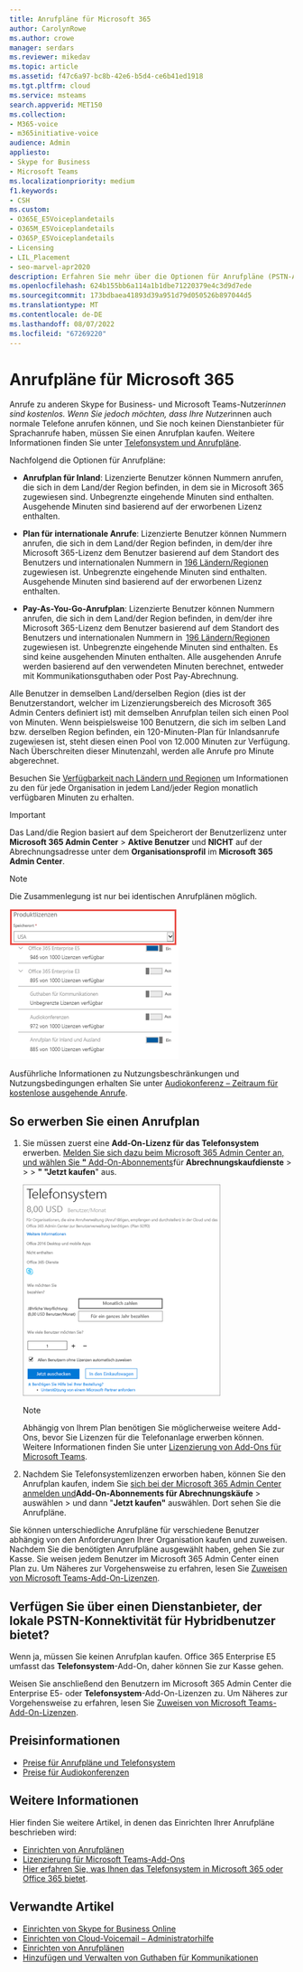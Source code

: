 ```yaml
---
title: Anrufpläne für Microsoft 365
author: CarolynRowe
ms.author: crowe
manager: serdars
ms.reviewer: mikedav
ms.topic: article
ms.assetid: f47c6a97-bc8b-42e6-b5d4-ce6b41ed1918
ms.tgt.pltfrm: cloud
ms.service: msteams
search.appverid: MET150
ms.collection:
- M365-voice
- m365initiative-voice
audience: Admin
appliesto:
- Skype for Business
- Microsoft Teams
ms.localizationpriority: medium
f1.keywords:
- CSH
ms.custom:
- O365E_E5Voiceplandetails
- O365M_E5Voiceplandetails
- O365P_E5Voiceplandetails
- Licensing
- LIL_Placement
- seo-marvel-apr2020
description: Erfahren Sie mehr über die Optionen für Anrufpläne (PSTN-Anrufpläne) für Skype for Business und wie Sie Lizenzen für Ihre Organisation erhalten.
ms.openlocfilehash: 624b155bb6a114a1b1dbe71220379e4c3d9d7ede
ms.sourcegitcommit: 173bdbaea41893d39a951d79d050526b897044d5
ms.translationtype: MT
ms.contentlocale: de-DE
ms.lasthandoff: 08/07/2022
ms.locfileid: "67269220"
---
```

# <a name="calling-plans-for-microsoft-365"></a>Anrufpläne für Microsoft 365

Anrufe zu anderen Skype for Business- und Microsoft Teams-Nutzer*innen sind kostenlos. Wenn Sie jedoch möchten, dass Ihre Nutzer*innen auch normale Telefone anrufen können, und Sie noch keinen Dienstanbieter für Sprachanrufe haben, müssen Sie einen Anrufplan kaufen. Weitere Informationen finden Sie unter [Telefonsystem und Anrufpläne](calling-plan-landing-page.md).
  
Nachfolgend die Optionen für Anrufpläne:
  
- **Anrufplan für Inland**: Lizenzierte Benutzer können Nummern anrufen, die sich in dem Land/der Region befinden, in dem sie in Microsoft 365 zugewiesen sind. Unbegrenzte eingehende Minuten sind enthalten. Ausgehende Minuten sind basierend auf der erworbenen Lizenz enthalten.

- **Plan für internationale Anrufe**: Lizenzierte Benutzer können Nummern anrufen, die sich in dem Land/der Region befinden, in dem/der ihre Microsoft 365-Lizenz dem Benutzer basierend auf dem Standort des Benutzers und internationalen Nummern in [196 Ländern/Regionen](country-and-region-availability-for-audio-conferencing-and-calling-plans/users-can-make-outbound-calls-to-these-countries-and-regions.md) zugewiesen ist. Unbegrenzte eingehende Minuten sind enthalten. Ausgehende Minuten sind basierend auf der erworbenen Lizenz enthalten.

- **Pay-As-You-Go-Anrufplan**: Lizenzierte Benutzer können Nummern anrufen, die sich in dem Land/der Region befinden, in dem/der ihre Microsoft 365-Lizenz dem Benutzer basierend auf dem Standort des Benutzers und internationalen Nummern in  [196 Ländern/Regionen](country-and-region-availability-for-audio-conferencing-and-calling-plans/users-can-make-outbound-calls-to-these-countries-and-regions.md) zugewiesen ist. Unbegrenzte eingehende Minuten sind enthalten. Es sind keine ausgehenden Minuten enthalten. Alle ausgehenden Anrufe werden basierend auf den verwendeten Minuten berechnet, entweder mit Kommunikationsguthaben oder Post Pay-Abrechnung.

Alle Benutzer in demselben Land/derselben Region (dies ist der Benutzerstandort, welcher im Lizenzierungsbereich des Microsoft 365 Admin Centers definiert ist) mit demselben Anrufplan teilen sich einen Pool von Minuten. Wenn beispielsweise 100 Benutzern, die sich im selben Land bzw. derselben Region befinden, ein 120-Minuten-Plan für Inlandsanrufe zugewiesen ist, steht diesen einen Pool von 12.000 Minuten zur Verfügung. Nach Überschreiten dieser Minutenzahl, werden alle Anrufe pro Minute abgerechnet.

Besuchen Sie [Verfügbarkeit nach Ländern und Regionen](country-and-region-availability-for-audio-conferencing-and-calling-plans/country-and-region-availability-for-audio-conferencing-and-calling-plans.md) um Informationen zu den für jede Organisation in jedem Land/jeder Region monatlich verfügbaren Minuten zu erhalten.
  
> [!IMPORTANT]
> Das Land/die Region basiert auf dem Speicherort der Benutzerlizenz unter **Microsoft 365 Admin Center** > **Aktive Benutzer** und **NICHT** auf der Abrechnungsadresse unter dem **Organisationsprofil** im **Microsoft 365 Admin Center**.

> [!NOTE]
> Die Zusammenlegung ist nur bei identischen Anrufplänen möglich.

![Bildschirmfoto vom Standort der Nutzer*innen-Lizenz.](media/cc1e16d1-8a5e-43e0-99a3-dc991efdfbab.png)
  
Ausführliche Informationen zu Nutzungsbeschränkungen und Nutzungsbedingungen erhalten Sie unter [Audiokonferenz – Zeitraum für ﻿kostenlose ausgehende Anrufe](complimentary-dial-out-period.md).
  
## <a name="how-to-buy-a-calling-plan"></a>So erwerben Sie einen Anrufplan

1. Sie müssen zuerst eine **Add-On-Lizenz für das Telefonsystem** erwerben. [Melden Sie sich dazu beim Microsoft 365 Admin Center an, und wählen Sie **"** Add-On-Abonnements](https://go.microsoft.com/fwlink/p/?linkid=868433)für **Abrechnungskaufdienste** >  >  > **" "Jetzt kaufen**" aus.

    ![Screenshot mit option to buy a voice calling plan.](media/5893fca0-292c-4cdf-9b43-c507a8b44b74.png)
  
    > [!NOTE]
    > Abhängig von Ihrem Plan benötigen Sie möglicherweise weitere Add-Ons, bevor Sie Lizenzen für die Telefonanlage erwerben können. Weitere Informationen finden Sie unter [Lizenzierung von Add-Ons für Microsoft Teams](./teams-add-on-licensing/microsoft-teams-add-on-licensing.md).
  
2. Nachdem Sie Telefonsystemlizenzen erworben haben, können Sie den Anrufplan kaufen, indem Sie [sich bei der Microsoft 365 Admin Center anmelden und](https://go.microsoft.com/fwlink/p/?linkid=868433)**Add-On-Abonnements für Abrechnungskäufe** >  auswählen  >  und dann "**Jetzt kaufen"** auswählen. Dort sehen Sie die Anrufpläne.

Sie können unterschiedliche Anrufpläne für verschiedene Benutzer abhängig von den Anforderungen Ihrer Organisation kaufen und zuweisen. Nachdem Sie die benötigten Anrufpläne ausgewählt haben, gehen Sie zur Kasse. Sie weisen jedem Benutzer im Microsoft 365 Admin Center einen Plan zu. Um Näheres zur Vorgehensweise zu erfahren, lesen Sie [Zuweisen von Microsoft Teams-Add-On-Lizenzen](./teams-add-on-licensing/microsoft-teams-add-on-licensing.md).
  
## <a name="do-you-have-a-service-provider-that-provides-on-premises-pstn-connectivity-for-hybrid-users"></a>Verfügen Sie über einen Dienstanbieter, der lokale PSTN-Konnektivität für Hybridbenutzer bietet?

Wenn ja, müssen Sie keinen Anrufplan kaufen. Office 365 Enterprise E5 umfasst das **Telefonsystem**-Add-On, daher können Sie zur Kasse gehen.
  
Weisen Sie anschließend den Benutzern im Microsoft 365 Admin Center die Enterprise E5- oder **Telefonsystem**-Add-On-Lizenzen zu. Um Näheres zur Vorgehensweise zu erfahren, lesen Sie [Zuweisen von Microsoft Teams-Add-On-Lizenzen](./teams-add-on-licensing/microsoft-teams-add-on-licensing.md).
  
## <a name="pricing-information"></a>Preisinformationen

- [Preise für Anrufpläne und Telefonsystem](https://www.microsoft.com/microsoft-365/microsoft-teams/voice-calling)
- [Preise für Audiokonferenzen](https://www.microsoft.com/microsoft-365/microsoft-teams/online-meetings)

## <a name="for-more-information"></a>Weitere Informationen

Hier finden Sie weitere Artikel, in denen das Einrichten Ihrer Anrufpläne beschrieben wird:
  
- [Einrichten von Anrufplänen](set-up-calling-plans.md)
- [Lizenzierung für Microsoft Teams-Add-Ons](./teams-add-on-licensing/microsoft-teams-add-on-licensing.md)
- [Hier erfahren Sie, was Ihnen das Telefonsystem in Microsoft 365 oder Office 365 bietet](./here-s-what-you-get-with-phone-system.md).

## <a name="related-articles"></a>Verwandte Artikel

- [Einrichten von Skype for Business Online](/SkypeForBusiness/set-up-skype-for-business-online/set-up-skype-for-business-online)
- [Einrichten von Cloud-Voicemail – Administratorhilfe](set-up-phone-system-voicemail.md)
- [Einrichten von Anrufplänen](set-up-calling-plans.md)
- [Hinzufügen und Verwalten von Guthaben für Kommunikationen](add-funds-and-manage-communications-credits.md)
